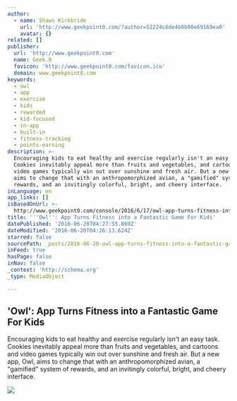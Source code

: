 ```yaml
---
author:
  - name: Shawn Kirkbride
    url: 'http://www.geekpoint0.com/?author=52224c6de4b0b90e69169ea0'
    avatar: {}
related: []
publisher:
  url: 'http://www.geekpoint0.com'
  name: Geek.0
  favicon: 'http://www.geekpoint0.com/favicon.ico'
  domain: www.geekpoint0.com
keywords:
  - owl
  - app
  - exercise
  - kids
  - rewarded
  - kid-focused
  - in-app
  - built-in
  - fitness-tracking
  - points-earning
description: >-
  Encouraging kids to eat healthy and exercise regularly isn't an easy task.
  Cookies inevitably appeal more than fruits and vegetables, and cartoons and
  video games typically win out over sunshine and fresh air. But a new app, Owl,
  aims to change that with an anthropomorphized avian, a "gamified" system of
  rewards, and an invitingly colorful, bright, and cheery interface.
inLanguage: en
app_links: []
isBasedOnUrl: >-
  http://www.geekpoint0.com/console/2016/6/17/owl-app-turns-fitness-into-a-fantastic-game-for-kids
title: '''Owl'': App Turns Fitness into a Fantastic Game For Kids'
datePublished: '2016-06-20T04:27:55.869Z'
dateModified: '2016-06-20T04:26:13.624Z'
starred: false
sourcePath: _posts/2016-06-20-owl-app-turns-fitness-into-a-fantastic-game-for-kids.md
inFeed: true
hasPage: false
inNav: false
_context: 'http://schema.org'
_type: MediaObject

---
```

<article style=""><h1>'Owl': App Turns Fitness into a Fantastic Game For Kids</h1><p>Encouraging kids to eat healthy and exercise regularly isn't an easy task. Cookies inevitably appeal more than fruits and vegetables, and cartoons and video games typically win out over sunshine and fresh air. But a new app, Owl, aims to change that with an anthropomorphized avian, a "gamified" system of rewards, and an invitingly colorful, bright, and cheery interface.</p><img src="http://static1.squarespace.com/static/54ee77a9e4b05efebc2c5984/54eeb422e4b021bc7efd0b5f/57646ffa725e25704d6fc5cd/1466201274494/29e12a70616e12099ee4ab411cedcb6b_original-640x0.png?format=1000w" /></article>